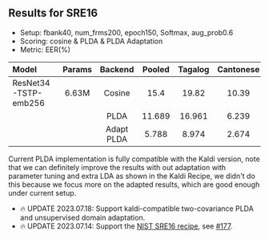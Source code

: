 ## Results for SRE16

* Setup: fbank40, num_frms200, epoch150, Softmax, aug_prob0.6
* Scoring: cosine & PLDA & PLDA Adaptation
* Metric: EER(%)

| Model                | Params |  Backend   | Pooled | Tagalog | Cantonese |
|:---------------------|:------:|:----------:|:------:|:-------:|:---------:|
| ResNet34-TSTP-emb256 | 6.63M  |   Cosine   |  15.4  |  19.82  |   10.39   |
|                      |        |    PLDA    | 11.689 | 16.961  |   6.239   |
|                      |        | Adapt PLDA | 5.788  |  8.974  |   2.674   |

Current PLDA implementation is fully compatible with the Kaldi version, note that
we can definitely improve the results with out adaptation with parameter tuning and extra LDA as shown in the Kaldi
Recipe, we didn't do this because we focus more on the adapted results, which are good enough under current setup.

* 🔥 UPDATE 2023.07.18: Support kaldi-compatible two-covariance PLDA and unsupervised domain adaptation.
* 🔥 UPDATE 2023.07.14: Support
  the [NIST SRE16 recipe](https://www.nist.gov/itl/iad/mig/speaker-recognition-evaluation-2016),
  see [#177](https://github.com/wenet-e2e/wespeaker/pull/177).
